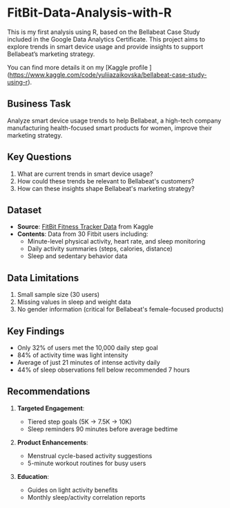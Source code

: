 # FitBit-Data-Analysis-with-R

This is my first analysis using R, based on the Bellabeat Case Study included in the Google Data Analytics Certificate. This project aims to explore trends in smart device usage and provide insights to support Bellabeat’s marketing strategy.

You can find more details it on my [Kaggle profile ] (https://www.kaggle.com/code/yuliiazaikovska/bellabeat-case-study-using-r).

## Business Task
Analyze smart device usage trends to help Bellabeat, a high-tech company manufacturing health-focused smart products for women, improve their marketing strategy.

## Key Questions
1. What are current trends in smart device usage?
2. How could these trends be relevant to Bellabeat's customers?
3. How can these insights shape Bellabeat's marketing strategy?

## Dataset
- **Source**: [FitBit Fitness Tracker Data](https://www.kaggle.com/datasets/arashnic/fitbit) from Kaggle
- **Contents**: Data from 30 Fitbit users including:
  - Minute-level physical activity, heart rate, and sleep monitoring
  - Daily activity summaries (steps, calories, distance)
  - Sleep and sedentary behavior data

## Data Limitations
1. Small sample size (30 users)
2. Missing values in sleep and weight data
3. No gender information (critical for Bellabeat's female-focused products)

## Key Findings
- Only 32% of users met the 10,000 daily step goal
- 84% of activity time was light intensity
- Average of just 21 minutes of intense activity daily
- 44% of sleep observations fell below recommended 7 hours

## Recommendations
1. **Targeted Engagement**:
   - Tiered step goals (5K → 7.5K → 10K)
   - Sleep reminders 90 minutes before average bedtime
   
2. **Product Enhancements**:
   - Menstrual cycle-based activity suggestions
   - 5-minute workout routines for busy users

3. **Education**:
   - Guides on light activity benefits
   - Monthly sleep/activity correlation reports
